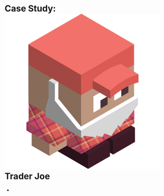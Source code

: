 # <span class="flex font-bold">Case Study: <img src="/JOE-logo.svg" class="w-9 mx-2" /> Trader Joe</span>

- 
